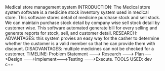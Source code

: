 Medical store management system
INTRODUCTION:
The Medical store system software is a medicine stock inventory system used in medical store.
This software stores detail of medicine purchase stock and sell stock. We can maintain purchase stock detail by company wise sell stock detail by customer wise.
This software automated generate bill for every selling and generate reports for stock, sell, and customer detail.
RESEARCH:
ADVANTAGES:
this system provies an easy way for the casher to determine whether the customer is a valid member so that he can provide them with discount.
DISADVANTAGES:
multiple medicines can not be checked for a customer.
TIMELINE:
Problem Statement ---> Research ---> Plan --->Design --->Implement--->Testing --->Execute.
TOOLS USED:
dev c++
